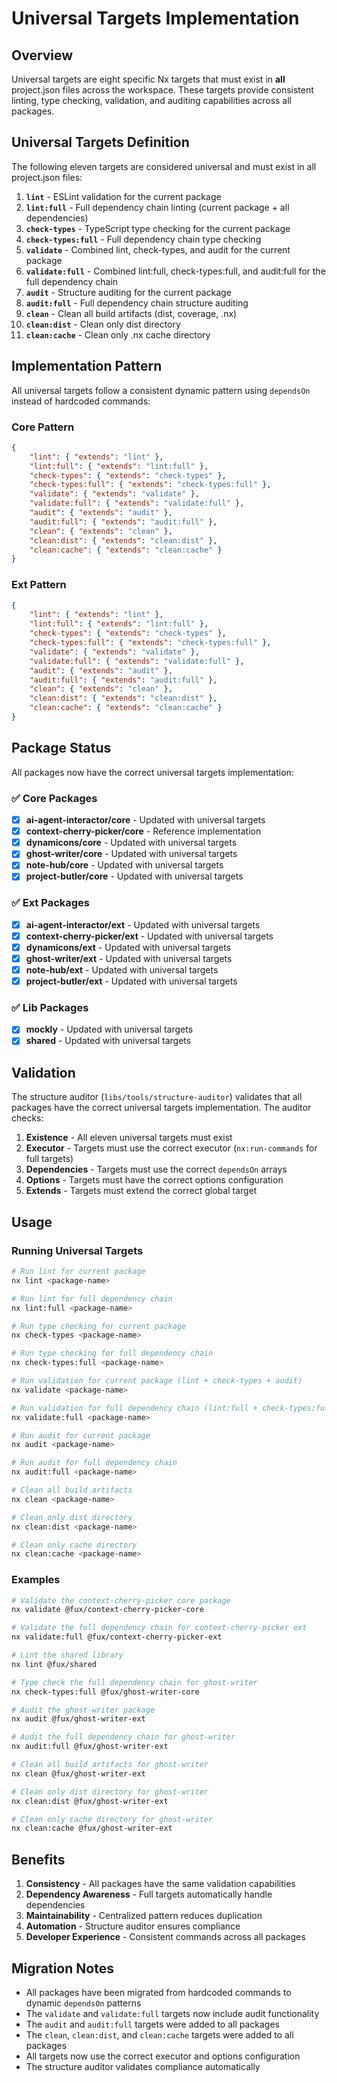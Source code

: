 # Universal Targets Implementation

## Overview

Universal targets are eight specific Nx targets that must exist in **all** project.json files across the workspace. These targets provide consistent linting, type checking, validation, and auditing capabilities across all packages.

## Universal Targets Definition

The following eleven targets are considered universal and must exist in all project.json files:

1. **`lint`** - ESLint validation for the current package
2. **`lint:full`** - Full dependency chain linting (current package + all dependencies)
3. **`check-types`** - TypeScript type checking for the current package
4. **`check-types:full`** - Full dependency chain type checking
5. **`validate`** - Combined lint, check-types, and audit for the current package
6. **`validate:full`** - Combined lint:full, check-types:full, and audit:full for the full dependency chain
7. **`audit`** - Structure auditing for the current package
8. **`audit:full`** - Full dependency chain structure auditing
9. **`clean`** - Clean all build artifacts (dist, coverage, .nx)
10. **`clean:dist`** - Clean only dist directory
11. **`clean:cache`** - Clean only .nx cache directory

## Implementation Pattern

All universal targets follow a consistent dynamic pattern using `dependsOn` instead of hardcoded commands:

### Core Pattern

```json
{
    "lint": { "extends": "lint" },
    "lint:full": { "extends": "lint:full" },
    "check-types": { "extends": "check-types" },
    "check-types:full": { "extends": "check-types:full" },
    "validate": { "extends": "validate" },
    "validate:full": { "extends": "validate:full" },
    "audit": { "extends": "audit" },
    "audit:full": { "extends": "audit:full" },
    "clean": { "extends": "clean" },
    "clean:dist": { "extends": "clean:dist" },
    "clean:cache": { "extends": "clean:cache" }
}
```

### Ext Pattern

```json
{
    "lint": { "extends": "lint" },
    "lint:full": { "extends": "lint:full" },
    "check-types": { "extends": "check-types" },
    "check-types:full": { "extends": "check-types:full" },
    "validate": { "extends": "validate" },
    "validate:full": { "extends": "validate:full" },
    "audit": { "extends": "audit" },
    "audit:full": { "extends": "audit:full" },
    "clean": { "extends": "clean" },
    "clean:dist": { "extends": "clean:dist" },
    "clean:cache": { "extends": "clean:cache" }
}
```

## Package Status

All packages now have the correct universal targets implementation:

### ✅ Core Packages

- [x] **ai-agent-interactor/core** - Updated with universal targets
- [x] **context-cherry-picker/core** - Reference implementation
- [x] **dynamicons/core** - Updated with universal targets
- [x] **ghost-writer/core** - Updated with universal targets
- [x] **note-hub/core** - Updated with universal targets
- [x] **project-butler/core** - Updated with universal targets

### ✅ Ext Packages

- [x] **ai-agent-interactor/ext** - Updated with universal targets
- [x] **context-cherry-picker/ext** - Updated with universal targets
- [x] **dynamicons/ext** - Updated with universal targets
- [x] **ghost-writer/ext** - Updated with universal targets
- [x] **note-hub/ext** - Updated with universal targets
- [x] **project-butler/ext** - Updated with universal targets

### ✅ Lib Packages

- [x] **mockly** - Updated with universal targets
- [x] **shared** - Updated with universal targets

## Validation

The structure auditor (`libs/tools/structure-auditor`) validates that all packages have the correct universal targets implementation. The auditor checks:

1. **Existence** - All eleven universal targets must exist
2. **Executor** - Targets must use the correct executor (`nx:run-commands` for full targets)
3. **Dependencies** - Targets must use the correct `dependsOn` arrays
4. **Options** - Targets must have the correct options configuration
5. **Extends** - Targets must extend the correct global target

## Usage

### Running Universal Targets

```bash
# Run lint for current package
nx lint <package-name>

# Run lint for full dependency chain
nx lint:full <package-name>

# Run type checking for current package
nx check-types <package-name>

# Run type checking for full dependency chain
nx check-types:full <package-name>

# Run validation for current package (lint + check-types + audit)
nx validate <package-name>

# Run validation for full dependency chain (lint:full + check-types:full + audit:full)
nx validate:full <package-name>

# Run audit for current package
nx audit <package-name>

# Run audit for full dependency chain
nx audit:full <package-name>

# Clean all build artifacts
nx clean <package-name>

# Clean only dist directory
nx clean:dist <package-name>

# Clean only cache directory
nx clean:cache <package-name>
```

### Examples

```bash
# Validate the context-cherry-picker core package
nx validate @fux/context-cherry-picker-core

# Validate the full dependency chain for context-cherry-picker ext
nx validate:full @fux/context-cherry-picker-ext

# Lint the shared library
nx lint @fux/shared

# Type check the full dependency chain for ghost-writer
nx check-types:full @fux/ghost-writer-core

# Audit the ghost-writer package
nx audit @fux/ghost-writer-ext

# Audit the full dependency chain for ghost-writer
nx audit:full @fux/ghost-writer-ext

# Clean all build artifacts for ghost-writer
nx clean @fux/ghost-writer-ext

# Clean only dist directory for ghost-writer
nx clean:dist @fux/ghost-writer-ext

# Clean only cache directory for ghost-writer
nx clean:cache @fux/ghost-writer-ext
```

## Benefits

1. **Consistency** - All packages have the same validation capabilities
2. **Dependency Awareness** - Full targets automatically handle dependencies
3. **Maintainability** - Centralized pattern reduces duplication
4. **Automation** - Structure auditor ensures compliance
5. **Developer Experience** - Consistent commands across all packages

## Migration Notes

- All packages have been migrated from hardcoded commands to dynamic `dependsOn` patterns
- The `validate` and `validate:full` targets now include audit functionality
- The `audit` and `audit:full` targets were added to all packages
- The `clean`, `clean:dist`, and `clean:cache` targets were added to all packages
- All targets now use the correct executor and options configuration
- The structure auditor validates compliance automatically
